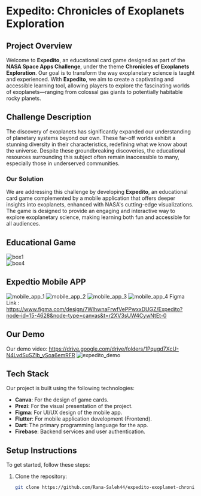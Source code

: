# Expedito: Chronicles of Exoplanets Exploration

## Project Overview
Welcome to **Expedito**, an educational card game designed as part of the **NASA Space Apps Challenge**, under the theme **Chronicles of Exoplanets Exploration**. Our goal is to transform the way exoplanetary science is taught and experienced. With **Expedito**, we aim to create a captivating and accessible learning tool, allowing players to explore the fascinating worlds of exoplanets—ranging from colossal gas giants to potentially habitable rocky planets.

## Challenge Description
The discovery of exoplanets has significantly expanded our understanding of planetary systems beyond our own. These far-off worlds exhibit a stunning diversity in their characteristics, redefining what we know about the universe. Despite these groundbreaking discoveries, the educational resources surrounding this subject often remain inaccessible to many, especially those in underserved communities.

### Our Solution
We are addressing this challenge by developing **Expedito**, an educational card game complemented by a mobile application that offers deeper insights into exoplanets, enhanced with NASA's cutting-edge visualizations. The game is designed to provide an engaging and interactive way to explore exoplanetary science, making learning both fun and accessible for all audiences.

## Educational Game

![box1](https://github.com/user-attachments/assets/301b7311-1184-428e-a43b-8cb260fca0c7)  
![box4](https://github.com/user-attachments/assets/3f964733-4b3f-4a03-bd2d-3f16d2db821a)

## Expedtio Mobile APP
![mobile_app_1 ](https://github.com/user-attachments/assets/836af1f4-eb34-4f00-b826-56ea27df2458)
![mobile_app_2](https://github.com/user-attachments/assets/a2d6cdcc-7287-4ffb-a023-b4117095b6b6)
![mobile_app_3](https://github.com/user-attachments/assets/7c9e3e68-fc70-4185-81c7-42c8d19e919c)
![mobile_app_4](https://github.com/user-attachments/assets/505dab98-6e76-45b7-b46d-34a5e95106f8)
Figma Link : https://www.figma.com/design/7WlhwnaFrwfVePPwxxDUGZ/Expedito?node-id=15-4628&node-type=canvas&t=r2XV3sUW4CywNtEt-0

## Our Demo
Our demo video: https://drive.google.com/drive/folders/1Pqugd7XcU-N4LvdSuSZIb_vSoa6emRFR
![expedito_demo](https://github.com/user-attachments/assets/2d1476f2-94b9-42b5-8b55-5646c142cad9)

## Tech Stack 
Our project is built using the following technologies:
- **Canva**: For the design of game cards.
- **Prezi**: For the visual presentation of the project.
- **Figma**: For UI/UX design of the mobile app.
- **Flutter**: For mobile application development (Frontend).
- **Dart**: The primary programming language for the app.
- **Firebase**: Backend services and user authentication.

## Setup Instructions
To get started, follow these steps:

1. Clone the repository:
   ```bash
   git clone https://github.com/Rana-Saleh44/expedito-exoplanet-chronicles.git
   ```
